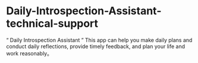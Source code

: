 # Daily-Introspection-Assistant-technical-support
“ Daily Introspection Assistant ” This app can help you make daily plans and conduct daily reflections, provide timely feedback, and plan your life and work reasonably。
